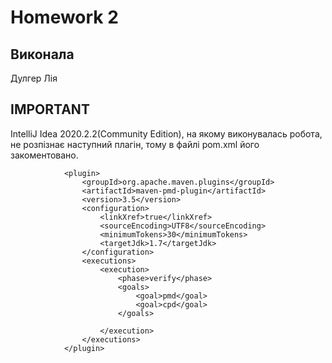 # Homework 2

## Виконала
Дулгер Лія

## IMPORTANT
IntelliJ Idea 2020.2.2(Community Edition), на якому виконувалась
робота, не розпізнає наступний плагін, тому в файлі pom.xml
його закоментовано.
````
            <plugin>
                <groupId>org.apache.maven.plugins</groupId>
                <artifactId>maven-pmd-plugin</artifactId>
                <version>3.5</version>
                <configuration>
                    <linkXref>true</linkXref>
                    <sourceEncoding>UTF8</sourceEncoding>
                    <minimumTokens>30</minimumTokens>
                    <targetJdk>1.7</targetJdk>
                </configuration>
                <executions>
                    <execution>
                        <phase>verify</phase>
                        <goals>
                            <goal>pmd</goal>
                            <goal>cpd</goal>
                        </goals>

                    </execution>
                </executions>
            </plugin>
````